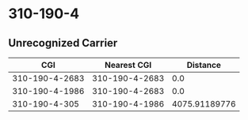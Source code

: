 # 310-190-4
## Unrecognized Carrier


| CGI | Nearest CGI | Distance |
|-----|-------------|----------|
| 310-190-4-2683 | 310-190-4-2683 | 0.0 |
| 310-190-4-1986 | 310-190-4-2683 | 0.0 |
| 310-190-4-305 | 310-190-4-1986 | 4075.91189776 |
